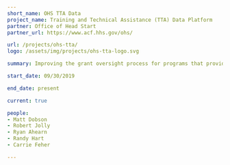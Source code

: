 ```yaml
---
short_name: OHS TTA Data
project_name: Training and Technical Assistance (TTA) Data Platform
partner: Office of Head Start
partner_url: https://www.acf.hhs.gov/ohs/

url: /projects/ohs-tta/
logo: /assets/img/projects/ohs-tta-logo.svg

summary: Improving the grant oversight process for programs that provide training and technical assistance across Head Start and Early Head Start programs

start_date: 09/30/2019

end_date: present

current: true

people:
- Matt Dobson
- Robert Jolly
- Ryan Ahearn
- Randy Hart
- Carrie Feher

---
```

